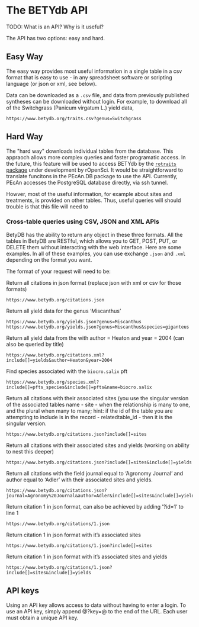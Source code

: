 # The BETYdb API

TODO: What is an API? Why is it useful?

The API has two options: easy and hard. 

## Easy Way

The easy way provides most useful information in a single table in a csv format that is easy to use - in any spreadsheet software or scripting language (or json or xml, see below). 


Data can be downloaded as a `.csv` file, and data from previously published syntheses can be downloaded without login. For example, to download all of the Switchgrass (Panicum virgatum L.) yield data,

    https://www.betydb.org/traits.csv?genus=Switchgrass

## Hard Way 

The "hard way" downloads individual tables from the database. This appraoch allows more complex queries and faster programatic access. In the future, this feature will be used to access BETYdb by the [`rotraits` package](https://github.com/ropensci/rotraits/issues/3) under development by rOpenSci. It would be straightforward to translate funcitons in the PEcAn.DB package to use the API. Currently, PEcAn accesses the PostgreSQL database directly, via ssh tunnel. 

    
Howver, most of the useful information, for example about sites and treatments, is provided on other tables. Thus, useful queries will should  trouble is that this file will need to 

### Cross-table queries using CSV, JSON and XML APIs

BetyDB has the ability to return any object in these three formats. All the tables in BetyDB are RESTful, which allows you to GET, POST, PUT, or DELETE them without interacting with the web interface. Here are some examples. In all of these examples, you can use exchange `.json` and `.xml` depending on the format you want.

The format of your request will need to be:



Return all citations in json format (replace json with xml or csv for those formats)

    https://www.betydb.org/citations.json

Return all yield data for the genus ‘Miscanthus’  
  
    https://www.betydb.org/yields.json?genus=Miscanthus
    https://www.betydb.org/yields.json?genus=Miscanthus&species=giganteus 

Return all yield data from the with author = Heaton and year = 2004 (can also be queried by title)

    https://www.betydb.org/citations.xml?include[]=yields&author=Heaton&year=2004

Find species associated with the `biocro.salix` pft 

    https://www.betydb.org/species.xml?include[]=pfts_species&include[]=pfts&name=biocro.salix

 Return all citations with their associated sites (you use the singular version of the associated tables name - site - when the relationship is many to one, and the plural when many to many; hint: if the id of the table you are attempting to include is in the record - relatedtable_id - then it is the singular version.   

    https://www.betydb.org/citations.json?include[]=sites 

Return all citations with their associated sites and yields (working on ability to nest this deeper)    

    https://www.betydb.org/citations.json?include[]=sites&include[]=yields 

Return all citations with the field journal equal to ‘Agronomy Journal’ and author equal to ‘Adler’ with their associated sites and yields.  

    https://www.betydb.org/citations.json?journal=Agronomy%20Journal&author=Adler&include[]=sites&include[]=yields 

Return citation 1 in json format, can also be achieved by adding ’?id=1’ to line 1  

    https://www.betydb.org/citations/1.json 

Return citation 1 in json format with it’s associated sites  

    https://www.betydb.org/citations/1.json?include[]=sites 

Return citation 1 in json format with it’s associated sites and yields 

    https://www.betydb.org/citations/1.json?include[]=sites&include[]=yields 

## API keys

Using an API key allows access to data without having to enter a login. To use an API key, simply append @?key=@ to the end of the URL. Each user must obtain a unique API key.
